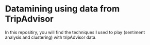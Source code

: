 # Datamining using data from TripAdvisor

In this repositiry, you will find the techniques I used to play (sentiment analysis and clustering) with tripAdvisor data. 


